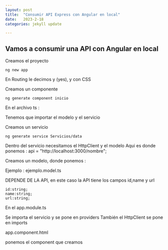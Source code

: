 ```yaml
---
layout: post
title:  "Consumir API Express con Angular en local"
date:   2023-2-18
categories: jekyll update

---
```



## Vamos a consumir una API con Angular en local

Creamos el proyecto 

~~~~
ng new app
~~~~

En Routing le decimos y (yes), y con CSS

Creamos un componente

~~~~
ng generate component inicio
~~~~

En el archivo ts :

Tenemos que importar el modelo y el servicio


Creamos un servicio

~~~~
ng generate service Servicios/data
~~~~

Dentro del servicio necesitamos el HttpClient y el modelo
Aqui es donde ponemos : api = "http://localhost:3000/nombre";

Creamos un modelo, donde ponemos :

Ejemplo : ejemplo.model.ts

DEPENDE DE LA API, en este caso la API tiene los campos id,name y url
~~~~
id:string;
name:string;
url:string;
~~~~

En el app.module.ts 

Se importa el servicio y se pone en providers
También el HttpClient se pone en imports


app.component.html

ponemos el component que creamos

<app-inicio></app-inicio>
<router-outlet> </router-outlet>



